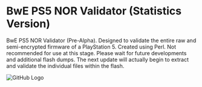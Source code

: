 # BwE PS5 NOR Validator (Statistics Version)

BwE PS5 NOR Validator (Pre-Alpha). Designed to validate the entire raw and semi-encrypted firmware of a PlayStation 5. Created using Perl. Not recommended for use at this stage. Please wait for future developments and additional flash dumps. The next update will actually begin to extract and validate the individual files within the flash.

![GitHub Logo](https://i.imgur.com/4QgbBnh.png)
